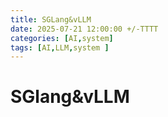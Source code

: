 ```yaml
---
title: SGLang&vLLM
date: 2025-07-21 12:00:00 +/-TTTT
categories: [AI,system]
tags: [AI,LLM,system ]
---
```

# SGlang&vLLM





